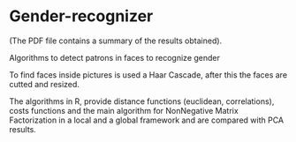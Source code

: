 # Gender-recognizer
(The PDF file contains a summary of the results obtained).

Algorithms to detect patrons in faces to recognize gender

To find faces inside pictures is used a Haar Cascade, after this the faces are cutted and resized.

The algorithms in R, provide distance functions (euclidean, correlations), costs functions and the main algorithm for NonNegative
Matrix Factorization in a local and a global framework and are compared with PCA results.


